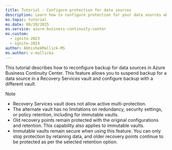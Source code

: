 ```yaml
---
title: Tutorial - Configure protection for data sources
description: Learn how to configure protection for your data sources which are currently not protected by any solution using Azure Business Continuity Center.
ms.topic: tutorial
ms.date: 08/20/2025
ms.service: azure-business-continuity-center
ms.custom:
  - ignite-2023
  - ignite-2024
author: AbhishekMallick-MS
ms.author: v-mallicka
---
```


This tutorial describes how to reconfigure backup for data sources in Azure Business Continuity Center. This feature allows you to suspend backup for a data source in a Recovery Services vault and configure backup with a different vault.






> [!NOTE]
> - Recovery Services vault does not allow active multi-protection.
> - The alternate vault has no limitations on redundancy, security settings, or policy retention, including for immutable vaults.
> - Old recovery points remain protected with the original configurations and retention. This capability also applies to immutable vaults.
> - Immutable vaults remain secure when using this feature. You can only stop protection by retaining data, and older recovery points continue to be protected as per the selected retention option.
